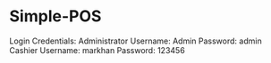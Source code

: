 # Simple-POS
Login Credentials: 
  Administrator    Username: Admin
                   Password: admin
  Cashier          Username: markhan
                   Password: 123456
                   

